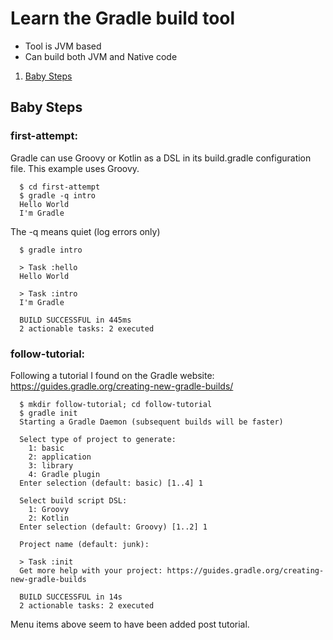 # Learn the Gradle build tool
* Tool is JVM based
* Can build both JVM and Native code
1. [Baby Steps](#baby-steps) 

## Baby Steps
### first-attempt:
Gradle can use Groovy or Kotlin as a DSL in its 
build.gradle configuration file.  This example uses Groovy. 
```
  $ cd first-attempt
  $ gradle -q intro
  Hello World
  I'm Gradle
```
The -q means quiet (log errors only)
```
  $ gradle intro

  > Task :hello
  Hello World
  
  > Task :intro
  I'm Gradle
  
  BUILD SUCCESSFUL in 445ms
  2 actionable tasks: 2 executed
```

### follow-tutorial:
Following a tutorial I found on the Gradle website:
https://guides.gradle.org/creating-new-gradle-builds/
  ```
    $ mkdir follow-tutorial; cd follow-tutorial
    $ gradle init
    Starting a Gradle Daemon (subsequent builds will be faster)
    
    Select type of project to generate:
      1: basic
      2: application
      3: library
      4: Gradle plugin
    Enter selection (default: basic) [1..4] 1
    
    Select build script DSL:
      1: Groovy
      2: Kotlin
    Enter selection (default: Groovy) [1..2] 1
    
    Project name (default: junk): 
    
    > Task :init
    Get more help with your project: https://guides.gradle.org/creating-new-gradle-builds
    
    BUILD SUCCESSFUL in 14s
    2 actionable tasks: 2 executed
```
Menu items above seem to have been added post tutorial.
